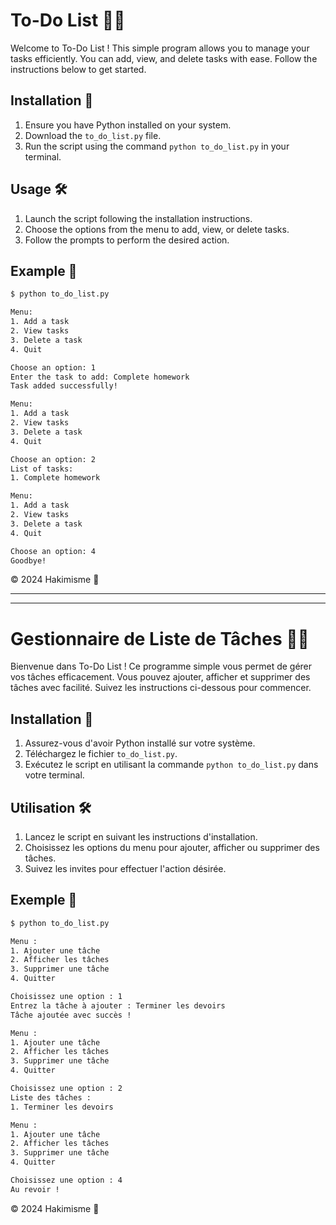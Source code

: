 # To-Do List  📝✨

Welcome to To-Do List ! This simple program allows you to manage your tasks efficiently. You can add, view, and delete tasks with ease. Follow the instructions below to get started.

## Installation 🚀

1. Ensure you have Python installed on your system.
2. Download the `to_do_list.py` file.
3. Run the script using the command `python to_do_list.py` in your terminal.

## Usage 🛠️

1. Launch the script following the installation instructions.
2. Choose the options from the menu to add, view, or delete tasks.
3. Follow the prompts to perform the desired action.

## Example 📝

```bash
$ python to_do_list.py

Menu:
1. Add a task
2. View tasks
3. Delete a task
4. Quit

Choose an option: 1
Enter the task to add: Complete homework
Task added successfully!

Menu:
1. Add a task
2. View tasks
3. Delete a task
4. Quit

Choose an option: 2
List of tasks:
1. Complete homework

Menu:
1. Add a task
2. View tasks
3. Delete a task
4. Quit

Choose an option: 4
Goodbye!
```

© 2024 Hakimisme 🌟

____________________________________________________________________________________________
____________________________________________________________________________________________


# Gestionnaire de Liste de Tâches 📝✨

Bienvenue dans To-Do List  ! Ce programme simple vous permet de gérer vos tâches efficacement. Vous pouvez ajouter, afficher et supprimer des tâches avec facilité. Suivez les instructions ci-dessous pour commencer.

## Installation 🚀

1. Assurez-vous d'avoir Python installé sur votre système.
2. Téléchargez le fichier `to_do_list.py`.
3. Exécutez le script en utilisant la commande `python to_do_list.py` dans votre terminal.

## Utilisation 🛠️

1. Lancez le script en suivant les instructions d'installation.
2. Choisissez les options du menu pour ajouter, afficher ou supprimer des tâches.
3. Suivez les invites pour effectuer l'action désirée.

## Exemple 📝

```bash
$ python to_do_list.py

Menu :
1. Ajouter une tâche
2. Afficher les tâches
3. Supprimer une tâche
4. Quitter

Choisissez une option : 1
Entrez la tâche à ajouter : Terminer les devoirs
Tâche ajoutée avec succès !

Menu :
1. Ajouter une tâche
2. Afficher les tâches
3. Supprimer une tâche
4. Quitter

Choisissez une option : 2
Liste des tâches :
1. Terminer les devoirs

Menu :
1. Ajouter une tâche
2. Afficher les tâches
3. Supprimer une tâche
4. Quitter

Choisissez une option : 4
Au revoir !
```

© 2024 Hakimisme 🌟
